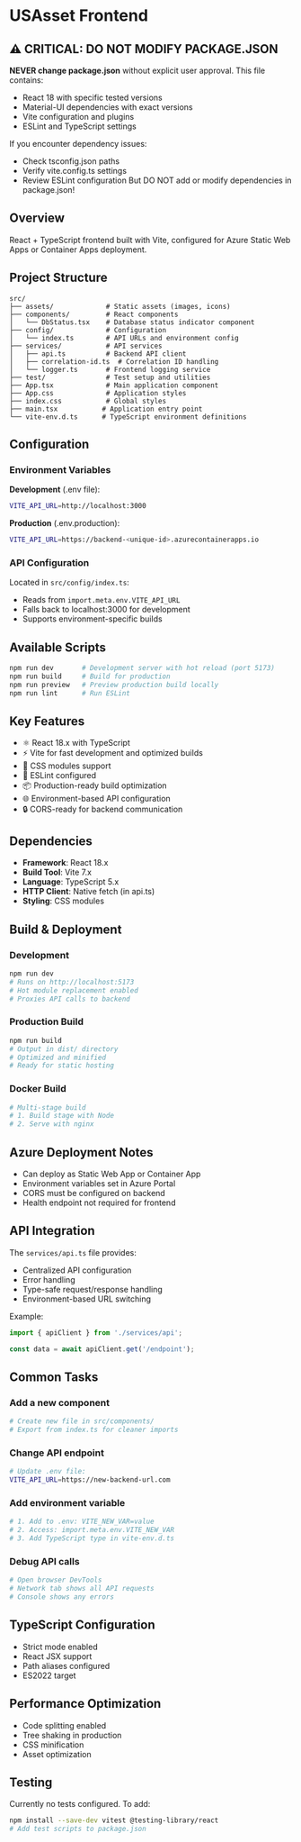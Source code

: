 <!--
  USAsset Frontend Application Documentation
  
  Purpose: React frontend configuration, components, and deployment guide
  Audience: Frontend developers, UI/UX developers, DevOps engineers
  Last Updated: 2025-08-28
  Version: 2.1
  
  Key Sections:
  - Project Structure: Component organization and services
  - Environment Configuration: Vite build-time vs runtime variables
  - API Integration: Backend communication and CORS handling
  - Azure Deployment: Container Apps with static serving
  - Development: Local setup and debugging
-->

# USAsset Frontend

## ⚠️ CRITICAL: DO NOT MODIFY PACKAGE.JSON
**NEVER change package.json** without explicit user approval. This file contains:
- React 18 with specific tested versions
- Material-UI dependencies with exact versions
- Vite configuration and plugins
- ESLint and TypeScript settings

If you encounter dependency issues:
- Check tsconfig.json paths
- Verify vite.config.ts settings
- Review ESLint configuration
But DO NOT add or modify dependencies in package.json!

## Overview
React + TypeScript frontend built with Vite, configured for Azure Static Web Apps or Container Apps deployment.

## Project Structure
```
src/
├── assets/             # Static assets (images, icons)
├── components/         # React components
│   └── DbStatus.tsx    # Database status indicator component
├── config/             # Configuration
│   └── index.ts        # API URLs and environment config
├── services/           # API services
│   ├── api.ts          # Backend API client
│   ├── correlation-id.ts  # Correlation ID handling
│   └── logger.ts       # Frontend logging service
├── test/               # Test setup and utilities
├── App.tsx             # Main application component
├── App.css             # Application styles
├── index.css           # Global styles
├── main.tsx           # Application entry point
└── vite-env.d.ts      # TypeScript environment definitions
```

## Configuration

### Environment Variables
**Development** (.env file):
```bash
VITE_API_URL=http://localhost:3000
```

**Production** (.env.production):
```bash
VITE_API_URL=https://backend-<unique-id>.azurecontainerapps.io
```

### API Configuration
Located in `src/config/index.ts`:
- Reads from `import.meta.env.VITE_API_URL`
- Falls back to localhost:3000 for development
- Supports environment-specific builds

## Available Scripts
```bash
npm run dev       # Development server with hot reload (port 5173)
npm run build     # Build for production
npm run preview   # Preview production build locally
npm run lint      # Run ESLint
```

## Key Features
- ⚛️ React 18.x with TypeScript
- ⚡ Vite for fast development and optimized builds
- 🎨 CSS modules support
- 🔧 ESLint configured
- 📦 Production-ready build optimization
- 🌐 Environment-based API configuration
- 🔒 CORS-ready for backend communication

## Dependencies
- **Framework**: React 18.x
- **Build Tool**: Vite 7.x
- **Language**: TypeScript 5.x
- **HTTP Client**: Native fetch (in api.ts)
- **Styling**: CSS modules

## Build & Deployment

### Development
```bash
npm run dev
# Runs on http://localhost:5173
# Hot module replacement enabled
# Proxies API calls to backend
```

### Production Build
```bash
npm run build
# Output in dist/ directory
# Optimized and minified
# Ready for static hosting
```

### Docker Build
```dockerfile
# Multi-stage build
# 1. Build stage with Node
# 2. Serve with nginx
```

## Azure Deployment Notes
- Can deploy as Static Web App or Container App
- Environment variables set in Azure Portal
- CORS must be configured on backend
- Health endpoint not required for frontend

## API Integration
The `services/api.ts` file provides:
- Centralized API configuration
- Error handling
- Type-safe request/response handling
- Environment-based URL switching

Example:
```typescript
import { apiClient } from './services/api';

const data = await apiClient.get('/endpoint');
```

## Common Tasks

### Add a new component
```bash
# Create new file in src/components/
# Export from index.ts for cleaner imports
```

### Change API endpoint
```bash
# Update .env file:
VITE_API_URL=https://new-backend-url.com
```

### Add environment variable
```bash
# 1. Add to .env: VITE_NEW_VAR=value
# 2. Access: import.meta.env.VITE_NEW_VAR
# 3. Add TypeScript type in vite-env.d.ts
```

### Debug API calls
```bash
# Open browser DevTools
# Network tab shows all API requests
# Console shows any errors
```

## TypeScript Configuration
- Strict mode enabled
- React JSX support
- Path aliases configured
- ES2022 target

## Performance Optimization
- Code splitting enabled
- Tree shaking in production
- CSS minification
- Asset optimization

## Testing
Currently no tests configured. To add:
```bash
npm install --save-dev vitest @testing-library/react
# Add test scripts to package.json
```